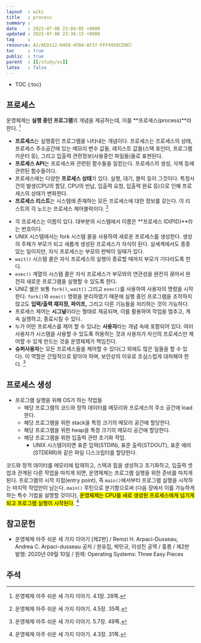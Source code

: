 ```yaml
---
layout  : wiki
title   : process
summary : 
date    : 2023-07-08 23:04:05 +0900
updated : 2023-07-08 23:36:15 +0900
tag     : 
resource: A2/AED112-D4E0-4FB4-8F37-FFF4950CD9EC
toc     : true
public  : true
parent  : [[/study/os]]
latex   : false
---
```

* TOC
{:toc}

## 프로세스

>
운영체제는 **실행 중인 프로그램**의 개념을 제공하는데, 이를 **프로세스(process)**라 한다.
[^three-28]

<span/>

>
- **프로세스**는 실행중인 프로그램을 나타내는 개념이다. 프로세스는 프로세스의 상태, 프로세스 주소공간에 있는 메모리 변수 값들, 레지스트 값들(스택 포인터, 프로그램카운터 등), 그리고 입출력 관련정보(사용중인 파일들)들로 표현된다.
- **프로세스 API**는 프로세스와 관련된 함수들을 일컫는다. 프로세스의 생성, 삭제 등에 관련된 함수들이다.
- 프로세스에는 다양한 **프로세스 상태**가 있다. 실행, 대기, 블럭 등이 그것이다. 특정사건의 발생(CPU의 할당, CPU의 반납, 입출력 요청, 입출력 완료 등)으로 인해 프로세스의 상태가 변화한다.
- **프로세스 리스트**는 시스템에 존재하는 모든 프로세스에 대한 정보를 갖는다. 이 리스트의 각 노드는 프로세스 제어블럭이다.
[^three-35]

<span/>

>
- 각 프로세스는 이름이 있다. 대부분의 시스템에서 이름은 **프로세스 ID(PID)**라는 번호이다.
- UNIX 시스템에서는 fork 시스템 콜을 사용하여 새로운 프로세스를 생성한다. 생성의 주체가 부모가 되고 새롭게 생성된 프로세스가 자식이 된다. 실세계에서도 종종 있는 일이지만, 자식 프로세스는 부모의 판박이 일때가 있다.
- `wait()` 시스템 콜은 자식 프로세스의 실행이 종료할 때까지 부모가 기다리도록 한다.
- `exec()` 계열의 시스템 콜은 자식 프로세스가 부모와의 연관성을 완전히 끊어서 완전히 새로운 프로그램을 실행할 수 있도록 한다.
- UNIZ 쉘은 보통 `fork()`, `wait()` 그리고 `exec()`를 사용하여 사용자의 명령을 시작한다. `fork()`와 `exec()` 명령을 분리하였기 때문에 실행 중인 프로그램을 조작하지 않고도 **입력/출력 재지정, 파이프,** 그리고 다른 기능들을 처리하는 것이 가능하다.
- 프로세스 제어는 **시그널**이라는 형태로 제공되며, 이를 활용하여 작업을 멈추고, 계속 실행하고, 종료시킬 수 있다.
- 누가 어떤 프로세스를 제어 할 수 있냐는 **사용자**라는 개념 속에 포함되어 있다. 여러 사용자가 시스템을 사용할 수 있도록 허용하는 것과 사용자가 자신의 프로세스만 제어할 수 있게 만드는 것을 운영체제가 책임진다.
- **슈퍼사용자**는 모든 프로세스들을 제어할 수 있다(그 외에도 많은 일들을 할 수 있다). 이 역할은 간헐적으로 맡아야 하며, 보안상의 이유로 조심스럽게 대처해야 한다.
[^three-49]

## 프로세스 생성

- 프로그램 실행을 위해 OS가 하는 작업들
    - 해당 프로그램의 코드와 정적 데이터를 메모리와 프로세스의 주소 공간에 load한다.
    - 해당 프로그램을 위한 stack을 특정 크기의 메모리 공간에 할당한다.
    - 해당 프로그램을 위한 heap을 특정 크기의 메모리 공간에 할당한다.
    - 해당 프로그램을 위한 입출력 관련 초기화 작업.
        - UNIX 시스템이라면 표준 입력(STDIN), 표준 출력(STDOUT), 표준 에러(STDERR)와 같은 파일 디스크립터를 할당한다.

>
코드와 정적 데이터를 메모리에 탑재하고, 스택과 힙을 생성하고 초기화하고, 입출력 셋업과 관계된 다른 작업을 마치게 되면, 운영체제는 프로그램 실행을 위한 준비를 마치게 된다.
프로그램의 시작 지점(entry point), 즉 `main()`에서부터 프로그램 실행을 시작하는 마지막 작업만이 남는다.
`main()` 루틴으로 분기함으로써 (다음 장에서 이를 가능하게 하는 특수 기법을 설명할 것이다), <mark>운영체제는 CPU를 새로 생성된 프로세스에게 넘기게 되고 프로그램 실행이 시작된다</mark>.
[^three-31]

## 참고문헌

- 운영체제 아주 쉬운 세 가지 이야기 [제2판] / Remzi H. Arpaci-Dusseau, Andrea C. Arpaci-dusseau 공저 / 원유집, 박민규, 이성진 공역 / 홍릉 / 제2판 발행: 2020년 09월 10일 / 원제: Operating Systems: Three Easy Pieces

## 주석

[^three-28]: 운영체제 아주 쉬운 세 가지 이야기. 4.1장. 28쪽.
[^three-31]: 운영체제 아주 쉬운 세 가지 이야기. 4.3장. 31쪽.
[^three-35]: 운영체제 아주 쉬운 세 가지 이야기. 4.5장. 35쪽.
[^three-49]: 운영체제 아주 쉬운 세 가지 이야기. 5.7장. 49쪽.

